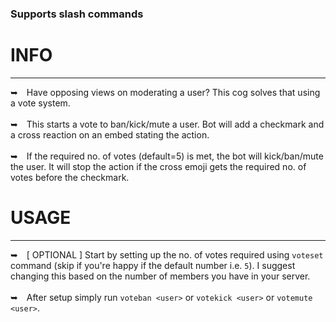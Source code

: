 ### Supports slash commands
<h1></h1>

# INFO
---
➥ Have opposing views on moderating a user? This cog solves that using a vote system.
<br/><br/>
➥ This starts a vote to ban/kick/mute a user. Bot will add a checkmark and a cross reaction on an embed stating the action.
<br/> <br/>
➥ If the required no. of votes (default=5) is met, the bot will kick/ban/mute the user. It will stop the action if the cross emoji gets the required no. of votes before the checkmark.

# USAGE
---
➥ [ OPTIONAL ] Start by setting up the no. of votes required using `voteset` command (skip if you're happy if the default number i.e. `5`). I suggest changing this based on the number of members you have in your server.
<br/> <br/>
➥ After setup simply run `voteban <user>` or `votekick <user>` or `votemute <user>`.

